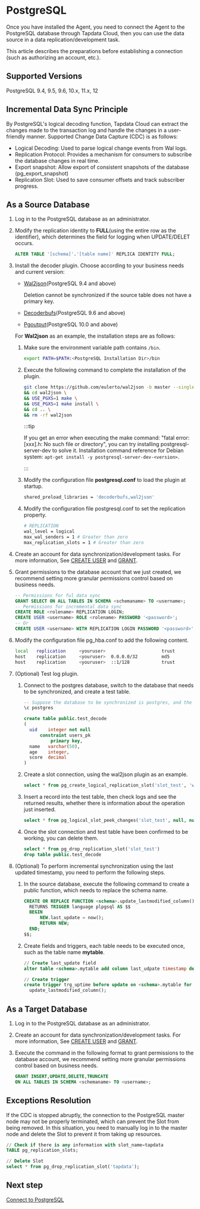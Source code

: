 # PostgreSQL

Once you have installed the Agent, you need to connect the Agent to the PostgreSQL database through Tapdata Cloud, then you can use the data source in a data replication/development task. 

This article describes the preparations before establishing a connection (such as authorizing an account, etc.).



## Supported Versions

PostgreSQL 9.4, 9.5, 9.6, 10.x, 11.x, 12



## Incremental Data Sync Principle

By PostgreSQL's logical decoding function, Tapdata Cloud can extract the changes made to the transaction log and handle the changes in a user-friendly manner. Supported Change Data Capture (CDC) is as follows:

- Logical Decoding: Used to parse logical change events from Wal logs.
- Replication Protocol: Provides a mechanism for consumers to subscribe the database changes in real time.
- Export snapshot: Allow export of consistent snapshots of the database (pg_export_snapshot)
- Replication Slot: Used to save consumer offsets and track subscriber progress.



## As a Source Database

1. Log in to the PostgreSQL database as an administrator.

2. Modify the replication identity to **FULL**(using the entire row as the identifier), which determines the field for logging when UPDATE/DELET occurs.

   ```sql
   ALTER TABLE '[schema]'.'[table name]' REPLICA IDENTITY FULL;   
   ```

3. Install the decoder plugin. Choose according to your business needs and current version:

   - [Wal2json](https://github.com/eulerto/wal2json/blob/master/README.md)(PostgreSQL 9.4 and above)

      Deletion cannot be synchronized if the source table does not have a primary key.

   - [Decoderbufs](https://github.com/debezium/postgres-decoderbufs)(PostgreSQL 9.6 and above)

   - [Pgoutput](https://www.postgresql.org/docs/15/sql-createsubscription.html)(PostgreSQL 10.0 and above)

   For **Wal2json** as an example, the installation steps are as follows:

   1. Make sure the environment variable path contains `/bin`.

      ```bash
      export PATH=$PATH:<PostgreSQL Installation Dir>/bin
      ```

   2. Execute the following command to complete the installation of the plugin.

      ```bash
      git clone https://github.com/eulerto/wal2json -b master --single-branch \
      && cd wal2json \
      && USE_PGXS=1 make \
      && USE_PGXS=1 make install \
      && cd .. \
      && rm -rf wal2json
      ```

      :::tip

      If you get an error when executing the make command: "fatal error: [xxx].h: No such file or directory", you can try installing postgresql-server-dev to solve it. Installation command reference for Debian system: `apt-get install -y postgresql-server-dev-<version>`.

      :::

   3. Modify the configuration file **postgresql.conf** to load the plugin at startup.

      ```bash
      shared_preload_libraries = 'decoderbufs,wal2json'
      ```

   4. Modify the configuration file postgresql.conf to set the replication property.

      ```bash
      # REPLICATION
      wal_level = logical
      max_wal_senders = 1 # Greater than zero
      max_replication_slots = 1 # Greater than zero
      ```

4. Create an account for data synchronization/development tasks. For more information, See [CREATE USER](https://www.postgresql.org/docs/10/sql-createuser.html) and [GRANT](https://www.postgresql.org/docs/10/sql-grant.html).

5. Grant permissions to the database account that we just created, we recommend setting more granular permissions control based on business needs.

   ```sql
   -- Permissions for ful data sync
   GRANT SELECT ON ALL TABLES IN SCHEMA <schemaname> TO <username>;
   -- Permissions for incremental data sync
   CREATE ROLE <rolename> REPLICATION LOGIN;
   CREATE USER <username> ROLE <rolename> PASSWORD '<password>';
   -- Or
   CREATE USER <username> WITH REPLICATION LOGIN PASSWORD '<password>';
   ```

6. Modify the configuration file pg_hba.conf to add the following content.

   ```bash
   local   replication     <youruser>                     trust
   host    replication     <youruser>  0.0.0.0/32         md5
   host    replication     <youruser>  ::1/128            trust
   ```

7. (Optional) Test log plugin.

   1. Connect to the postgres database, switch to the database that needs to be synchronized, and create a test table.

      ```sql
      -- Suppose the database to be synchronized is postgres, and the schema is public
      \c postgres

      create table public.test_decode
      (
        uid    integer not null
            constraint users_pk
                primary key,
        name   varchar(50),
        age    integer,
        score  decimal
      )
      ```

   2. Create a slot connection, using the wal2json plugin as an example.

      ```sql
      select * from pg_create_logical_replication_slot('slot_test', 'wal2json')
      ```

   3. Insert a record into the test table, then check logs and see the returned results, whether there is information about the operation just inserted.

      ```sql
      select * from pg_logical_slot_peek_changes('slot_test', null, null)
      ```

   4. Once the slot connection and test table have been confirmed to be working, you can delete them.

      ```sql
      select * from pg_drop_replication_slot('slot_test')
      drop table public.test_decode
      ```

8. (Optional) To perform incremental synchronization using the last updated timestamp, you need to perform the following steps.

   1. In the source database, execute the following command to create a public function, which needs to replace the schema name.

      ```sql
      CREATE OR REPLACE FUNCTION <schema>.update_lastmodified_column()
        RETURNS TRIGGER language plpgsql AS $$
        BEGIN
            NEW.last_update = now();
            RETURN NEW;
        END;
      $$;
      ```

   2. Create fields and triggers, each table needs to be executed once, such as the table name **mytable**.

      ```sql
      // Create last_update field
      alter table <schema>.mytable add column last_udpate timestamp default now();
      
      // Create trigger
      create trigger trg_uptime before update on <schema>.mytable for each row execute procedure
        update_lastmodified_column();
      ```



## As a Target Database

1. Log in to the PostgreSQL database as an administrator.

2. Create an account for data synchronization/development tasks. For more information, See [CREATE USER](https://www.postgresql.org/docs/10/sql-createuser.html) and [GRANT](https://www.postgresql.org/docs/10/sql-grant.html).

3. Execute the command in the following format to grant permissions to the database account, we recommend setting more granular permissions control based on business needs.

   ```sql
   GRANT INSERT,UPDATE,DELETE,TRUNCATE
   ON ALL TABLES IN SCHEMA <schemaname> TO <username>;
   ```



##  Exceptions Resolution

If the CDC is stopped abruptly, the connection to the PostgreSQL master node may not be properly terminated, which can prevent the Slot from being removed. In this situation, you need to manually log in to the master node and delete the Slot to prevent it from taking up resources.

```sql
// Check if there is any information with slot_name=tapdata
TABLE pg_replication_slots;

// Delete Slot
select * from pg_drop_replication_slot('tapdata');
```





## Next step

[Connect to PostgreSQL](../../../user-guide/connect-database/certified/connect-postgresql.md)


